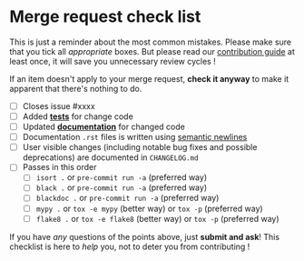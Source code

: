 # Merge request check list

This is just a reminder about the most common mistakes.
Please make sure that you tick all *appropriate* boxes.
But please read our [contribution guide](https://esa.gitlab.io/pyxel/doc/contributing.html) 
at least once, it will save you unnecessary review cycles !

If an item doesn't apply to your merge request, **check it anyway** to 
make it apparent that there's nothing to do.

 
 - [ ] Closes issue #xxxx
 - [ ] Added [**tests**](https://esa.gitlab.io/pyxel/doc/stable/references/contributing.html#running-the-test-suite) for change code
 - [ ] Updated [**documentation**](https://esa.gitlab.io/pyxel/doc/stable/references/contributing.html#contributing-to-the-documentation) for changed code
 - [ ] Documentation `.rst` files is written using [semantic newlines](https://sembr.org)
 - [ ] User visible changes (including notable bug fixes and possible deprecations) are 
       documented in `CHANGELOG.md`
 - [ ] Passes in this order
   - [ ] `isort .` or `pre-commit run -a` (preferred way)
   - [ ] `black .` or `pre-commit run -a` (preferred way)
   - [ ] `blackdoc .` or `pre-commit run -a` (preferred way)
   - [ ] `mypy .` or `tox -e mypy` (better way) or `tox -p` (preferred way)
   - [ ] `flake8 .` or `tox -e flake8` (better way) or `tox -p` (preferred way)

If you have *any* questions of the points above, just **submit and ask**!
This checklist is here to *help* you, not to deter you from contributing !
